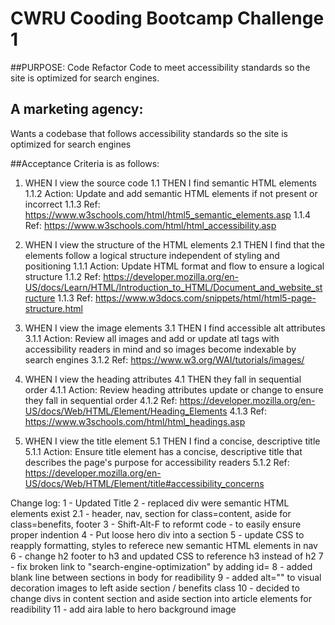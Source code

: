 # CWRU Cooding Bootcamp Challenge 1
##PURPOSE: Code Refactor Code to meet accessibility standards so the site is optimized for search engines.

## A marketing agency:
Wants a codebase that follows accessibility standards so the site is optimized for search engines

##Acceptance Criteria is as follows:

1. WHEN I view the source code
1.1 THEN I find semantic HTML elements
1.1.2 Action: Update and add semantic HTML elements if not present or incorrect
1.1.3 Ref: https://www.w3schools.com/html/html5_semantic_elements.asp
1.1.4 Ref: https://www.w3schools.com/html/html_accessibility.asp

2. WHEN I view the structure of the HTML elements
2.1 THEN I find that the elements follow a logical structure independent of styling and positioning
1.1.1 Action: Update HTML format and flow to ensure a logical structure
1.1.2 Ref: https://developer.mozilla.org/en-US/docs/Learn/HTML/Introduction_to_HTML/Document_and_website_structure
1.1.3 Ref: https://www.w3docs.com/snippets/html/html5-page-structure.html
 
3. WHEN I view the image elements
3.1 THEN I find accessible alt attributes
3.1.1 Action: Review all images and add or update atl tags with accessibility readers in mind and so images become indexable by search engines
3.1.2 Ref: https://www.w3.org/WAI/tutorials/images/
 
4. WHEN I view the heading attributes
4.1 THEN they fall in sequential order
4.1.1 Action: Review heading attributes update or change to ensure they fall in sequential order
4.1.2 Ref: https://developer.mozilla.org/en-US/docs/Web/HTML/Element/Heading_Elements
4.1.3 Ref: https://www.w3schools.com/html/html_headings.asp

5. WHEN I view the title element
5.1 THEN I find a concise, descriptive title
5.1.1 Action: Ensure title element has a  concise, descriptive title that describes the page's purpose for accessibility readers
5.1.2 Ref: https://developer.mozilla.org/en-US/docs/Web/HTML/Element/title#accessibility_concerns


Change log:
1 - Updated Title
2 - replaced div were semantic HTML elements exist
2.1 - header, nav, section for class=content, aside for class=benefits, footer
3 - Shift-Alt-F to reformt code - to easily ensure proper indention 
4 - Put loose hero div into a section
5 - update CSS to reapply formatting, styles to referece new semantic HTML elements in nav
6 - change h2 footer to h3 and updated CSS to reference h3 instead of h2
7 - fix broken link to "search-engine-optimization" by adding id=
8 - added blank line between sections in body for readibility
9 - added alt="" to visual decoration images to left aside section / benefits class
10 - decided to change divs in content section and aside section into article elements for readibility
11 - add aira lable to hero background image